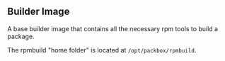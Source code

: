 ## Builder Image

A base builder image that contains all the necessary rpm tools to build a package.

The rpmbuild "home folder" is located at `/opt/packbox/rpmbuild`.

